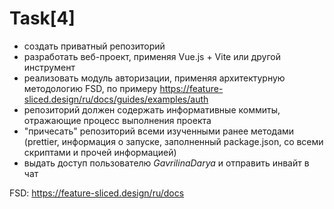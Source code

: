 # Task[4]
- создать приватный репозиторий
- разработать веб-проект, применяя Vue.js + Vite или другой инструмент
- реализовать модуль авторизации, применяя архитектурную методологию FSD, по примеру https://feature-sliced.design/ru/docs/guides/examples/auth
- репозиторий должен содержать информативные коммиты, отражающие процесс выполнения проекта
- "причесать" репозиторий всеми изученными ранее методами \(prettier, информация о запуске, заполненный package.json, со всеми скриптами и прочей информацией)
- выдать доступ пользователю *GavrilinaDarya* и отправить инвайт в чат

FSD: https://feature-sliced.design/ru/docs
